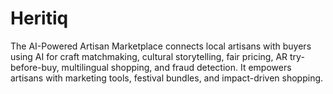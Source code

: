 # Heritiq
The AI-Powered Artisan Marketplace connects local artisans with buyers using AI for craft matchmaking, cultural storytelling, fair pricing, AR try-before-buy, multilingual shopping, and fraud detection. It empowers artisans with marketing tools, festival bundles, and impact-driven shopping.
